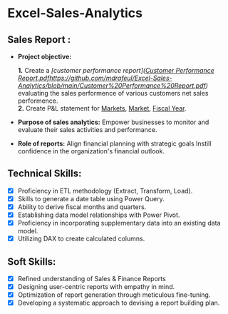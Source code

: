 # Excel-Sales-Analytics
## Sales Report :


- **Project objective:**
  
     **1.** Create a _[customer performance report]([Customer Performance Report.pdf](https://github.com/mdrafeul/Excel-Sales-Analytics/blob/main/Customer%20Performance%20Report.pdf)https://github.com/mdrafeul/Excel-Sales-Analytics/blob/main/Customer%20Performance%20Report.pdf)_ evaluating the sales performence of various customers net sales performence.<br>
     **2.** Create P&L statement for <a href="P&L Statement by Markets.pdf">Markets</a>, <a href="P&L Statement by Months.pdf">Market</a>, <a href="P&L Statement by Fiscal Year.pdf">Fiscal Year</a>.
- **Purpose of sales analytics:** Empower businesses to monitor and evaluate their sales activities and performance.
- **Role of reports:** Align financial planning with strategic goals Instill confidence in the organization's financial outlook.

## Technical Skills:
- [x]	Proficiency in ETL methodology (Extract, Transform, Load).
- [x]	Skills to generate a date table using Power Query.
- [x]	Ability to derive fiscal months and quarters.
- [x]	Establishing data model relationships with Power Pivot.
- [x]	Proficiency in incorporating supplementary data into an existing data model.
- [x]	Utilizing DAX to create calculated columns.

## Soft Skills:
- [x]	Refined understanding of Sales & Finance Reports
- [x]	Designing user-centric reports with empathy in mind.
- [x]	Optimization of report generation through meticulous fine-tuning.
- [x]	Developing a systematic approach to devising a report building plan.
